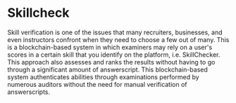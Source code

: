 # Skillcheck

Skill verification is one of the issues that many recruiters, businesses, and even instructors confront when they need to choose a few out of many.
This is a blockchain-based system in which examiners may rely on a user's scores in a certain skill that you identify on the platform, i.e. SkillChecker. This approach also assesses and ranks the results without having to go through a significant amount of answerscript. 
This blockchain-based system authenticates abilities through examinations performed by numerous auditors without the need for manual verification of answerscripts.
